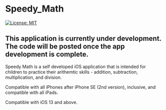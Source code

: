 # Speedy_Math

[![License: MIT](https://img.shields.io/badge/License-MIT-yellow.svg)](https://raw.githubusercontent.com/AbhinavGupta2002/AstonHack2021/main/LICENSE)

## This application is currently under development. The code will be posted once the app development is complete.

Speedy Math is a self developed iOS application that is intended for children to practice their arithemtic skills - addition, subtraction, multiplication, and division.

Compatible with all iPhones after iPhone SE (2nd version), inclusive, and compatible with all iPads.

Compatible with iOS 13 and above.
